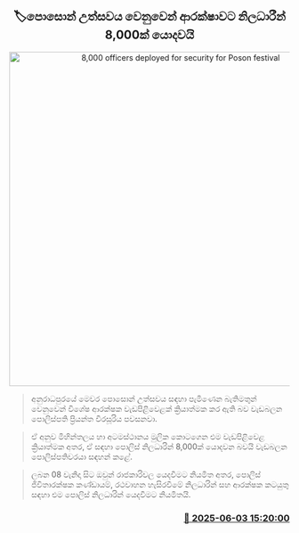 <p align='center'><b><h2 align='center' title='8,000 officers deployed for security for Poson festival'>🏷පොසොන් උත්සවය වෙනුවෙන් ආරක්ෂාවට නිලධාරීන් 8,000ක් යොදවයි</h2></b></p>
<p align='center'><img src='https://helakuru.sgp1.cdn.digitaloceanspaces.com/esana/images/lib/mihintale-temple-archived.jpg' width='600' alt='8,000 officers deployed for security for Poson festival'></p>

> අනුරාධපුරයේ මෙවර පොසොන් උත්සවය සඳහා පැමිණෙන බැතිමතුන් වෙනුවෙන් විශේෂ ආරක්ෂක වැඩපිළිවෙළක් ක්‍රියාත්මක කර ඇති බව වැඩබලන පොලිස්පති ප්‍රියන්ත වීරසූරිය පවසනවා.

> ඒ අනුව මිහින්තලය හා අටමස්ථානය මුලික කොටගෙන එම වැඩපිළිවෙළ ක්‍රියාත්මක අතර, ඒ සඳහා පොලිස් නිලධාරින් 8,000ක් යොදවන බවයි වැඩබලන පොලිස්පතිවරයා සඳහන් කළේ.

> ලබන 08 වැනිදා සිට ඔවුන් රාජකාරිවල යෙදවීමට නියමිත අතර, පොලිස් ජිවිතාරක්ෂක කණ්ඩායම්, රථවාහන හැසිරවීමේ නිලධාරින් සහ ආරක්ෂක කටයුතු සඳහා එම පොලිස් නිලධාරින් යෙදවීමට නියමිතයි.



<h3 align='right'><a href='https://www.helakuru.lk/esana/p/110656/'>📅 2025-06-03 15:20:00</a></h3>
